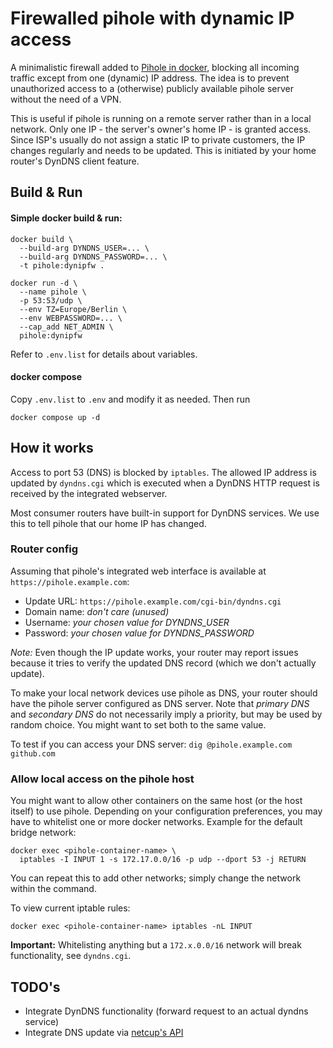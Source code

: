 # Firewalled pihole with dynamic IP access

A minimalistic firewall added to
[Pihole in docker](https://github.com/pi-hole/docker-pi-hole/), blocking all
incoming traffic except from one (dynamic) IP address.
The idea is to prevent unauthorized access to a (otherwise) publicly available
pihole server without the need of a VPN.

This is useful if pihole is running on a remote server rather than in a local
network.
Only one IP - the server's owner's home IP - is granted access. Since ISP's
usually do not assign a static IP to private customers, the IP changes regularly
and needs to be updated. This is initiated by your home router's DynDNS client
feature.

## Build & Run

#### Simple docker build & run:

    docker build \
      --build-arg DYNDNS_USER=... \
      --build-arg DYNDNS_PASSWORD=... \
      -t pihole:dynipfw .

    docker run -d \
      --name pihole \
      -p 53:53/udp \
      --env TZ=Europe/Berlin \
      --env WEBPASSWORD=... \
      --cap_add NET_ADMIN \
      pihole:dynipfw

Refer to `.env.list` for details about variables.


#### docker compose

Copy `.env.list` to `.env` and modify it as needed. Then run

    docker compose up -d

## How it works

Access to port 53 (DNS) is blocked by `iptables`. The allowed IP address is
updated by `dyndns.cgi` which is executed when a DynDNS HTTP request is received
by the integrated webserver.

Most consumer routers have built-in support for DynDNS services. We use this to
tell pihole that our home IP has changed.

### Router config

Assuming that pihole's integrated web interface is available at
`https://pihole.example.com`:
* Update URL: `https://pihole.example.com/cgi-bin/dyndns.cgi`
* Domain name: *don't care (unused)*
* Username: *your chosen value for DYNDNS_USER*
* Password: *your chosen value for DYNDNS_PASSWORD*

_Note:_ Even though the IP update works, your router may report issues because
it tries to verify the updated DNS record (which we don't actually update).

To make your local network devices use pihole as DNS, your router should
have the pihole server configured as DNS server. Note that *primary DNS* and
*secondary DNS* do not necessarily imply a priority, but may be used by random
choice. You might want to set both to the same value.

To test if you can access your DNS server: `dig @pihole.example.com github.com`

### Allow local access on the pihole host

You might want to allow other containers on the same host (or the host itself)
to use pihole. Depending on your configuration preferences, you may have to
whitelist one or more docker networks. Example for the default bridge network:

    docker exec <pihole-container-name> \
      iptables -I INPUT 1 -s 172.17.0.0/16 -p udp --dport 53 -j RETURN

You can repeat this to add other networks; simply change the network within the
command.

To view current iptable rules:

    docker exec <pihole-container-name> iptables -nL INPUT

**Important:** Whitelisting anything but a `172.x.0.0/16` network will break
functionality, see `dyndns.cgi`.

## TODO's

* Integrate DynDNS functionality (forward request to an actual dyndns service)
* Integrate DNS update via [netcup's API](https://helpcenter.netcup.com/en/wiki/general/our-api)
